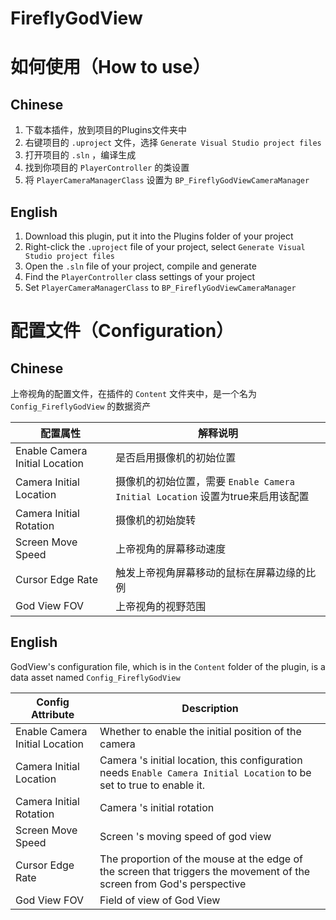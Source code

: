 # FireflyGodView



# 如何使用（How to use）

## Chinese

1. 下载本插件，放到项目的Plugins文件夹中
2. 右键项目的 `.uproject` 文件，选择 `Generate Visual Studio project files`
3. 打开项目的 `.sln` ，编译生成
4. 找到你项目的 `PlayerController` 的类设置
5. 将 `PlayerCameraManagerClass` 设置为 `BP_FireflyGodViewCameraManager`

## English

1. Download this plugin, put it into the Plugins folder of your project
2. Right-click the `.uproject` file of your project, select `Generate Visual Studio project files`
3. Open the `.sln` file of your project, compile and generate
4. Find the `PlayerController` class settings of your project
5. Set `PlayerCameraManagerClass` to `BP_FireflyGodViewCameraManager`

# 配置文件（Configuration）

## Chinese

上帝视角的配置文件，在插件的 `Content` 文件夹中，是一个名为 `Config_FireflyGodView` 的数据资产

|配置属性|解释说明|
|-|-|
|Enable Camera Initial Location|是否启用摄像机的初始位置|
|Camera Initial Location|摄像机的初始位置，需要 `Enable Camera Initial Location` 设置为true来启用该配置|
|Camera Initial Rotation|摄像机的初始旋转|
|Screen Move Speed|上帝视角的屏幕移动速度|
|Cursor Edge Rate|触发上帝视角屏幕移动的鼠标在屏幕边缘的比例|
|God View FOV|上帝视角的视野范围|

## English

GodView's configuration file, which is in the `Content` folder of the plugin, is a data asset named `Config_FireflyGodView`

|Config Attribute|Description|
|-|-|
|Enable Camera Initial Location|Whether to enable the initial position of the camera|
|Camera Initial Location|Camera 's initial location, this configuration needs `Enable Camera Initial Location` to be set to true to enable it.|
|Camera Initial Rotation|Camera 's initial rotation|
|Screen Move Speed|Screen 's moving speed of god view|
|Cursor Edge Rate|The proportion of the mouse at the edge of the screen that triggers the movement of the screen from God's perspective|
|God View FOV|Field of view of God View|